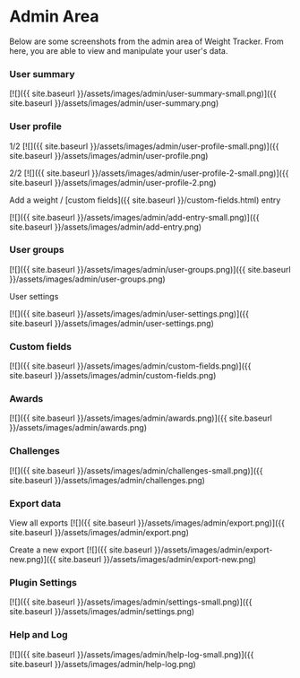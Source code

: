 # Admin Area

Below are some screenshots from the admin area of Weight Tracker. From here, you are able to view and manipulate your user's data.

### User summary

[![]({{ site.baseurl }}/assets/images/admin/user-summary-small.png)]({{ site.baseurl }}/assets/images/admin/user-summary.png)

### User profile

1/2
[![]({{ site.baseurl }}/assets/images/admin/user-profile-small.png)]({{ site.baseurl }}/assets/images/admin/user-profile.png)

2/2
[![]({{ site.baseurl }}/assets/images/admin/user-profile-2-small.png)]({{ site.baseurl }}/assets/images/admin/user-profile-2.png)

Add a weight / [custom fields]({{ site.baseurl }}/custom-fields.html) entry

[![]({{ site.baseurl }}/assets/images/admin/add-entry-small.png)]({{ site.baseurl }}/assets/images/admin/add-entry.png)

### User groups

[![]({{ site.baseurl }}/assets/images/admin/user-groups.png)]({{ site.baseurl }}/assets/images/admin/user-groups.png)

User settings

[![]({{ site.baseurl }}/assets/images/admin/user-settings.png)]({{ site.baseurl }}/assets/images/admin/user-settings.png)

### Custom fields

[![]({{ site.baseurl }}/assets/images/admin/custom-fields.png)]({{ site.baseurl }}/assets/images/admin/custom-fields.png)

### Awards

[![]({{ site.baseurl }}/assets/images/admin/awards.png)]({{ site.baseurl }}/assets/images/admin/awards.png)

### Challenges

[![]({{ site.baseurl }}/assets/images/admin/challenges-small.png)]({{ site.baseurl }}/assets/images/admin/challenges.png)

### Export data

View all exports
[![]({{ site.baseurl }}/assets/images/admin/export.png)]({{ site.baseurl }}/assets/images/admin/export.png)

Create a new export
[![]({{ site.baseurl }}/assets/images/admin/export-new.png)]({{ site.baseurl }}/assets/images/admin/export-new.png)

### Plugin Settings

[![]({{ site.baseurl }}/assets/images/admin/settings-small.png)]({{ site.baseurl }}/assets/images/admin/settings.png)

### Help and Log

[![]({{ site.baseurl }}/assets/images/admin/help-log-small.png)]({{ site.baseurl }}/assets/images/admin/help-log.png)